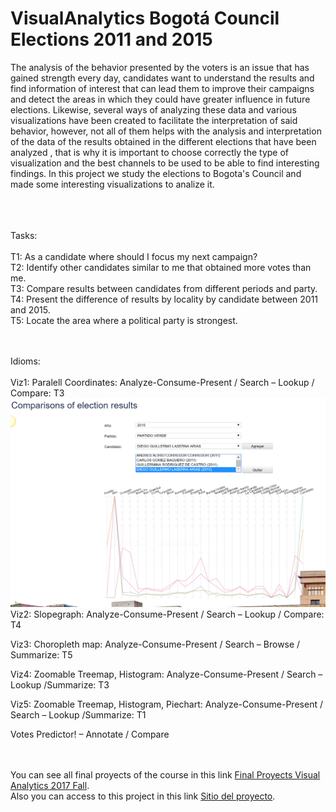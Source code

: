 # VisualAnalytics Bogotá Council Elections 2011 and 2015

The analysis of the behavior presented by the voters is an issue that has gained strength every day, candidates want to understand the results and find information of interest that can lead them to improve their campaigns and detect the areas in which they could have greater influence in future elections. Likewise, several ways of analyzing these data and various visualizations have been created to facilitate the interpretation of said behavior, however, not all of them helps with the analysis and interpretation of the data of the results obtained in the different elections that have been analyzed , that is why it is important to choose correctly the type of visualization and the best channels to be used to be able to find interesting findings. In this project we study the elections to Bogota's Council and made some interesting visualizations to analize it.<br/><br/><br/><br/>

Tasks:
<br/><br/>
T1: As a candidate where should I focus my next campaign?<br/>
T2: Identify other candidates similar to me that obtained more votes than me.<br/>
T3: Compare results between candidates from different periods and party. <br/>
T4: Present the difference of results by locality by candidate between 2011 and 2015.<br/>
T5: Locate the area where a political party is strongest.<br/><br/><br/>

Idioms: 
<br/><br/>
Viz1: Paralell Coordinates: Analyze-Consume-Present / Search – Lookup / Compare: T3<br/>
 ![Visualización](https://raw.githubusercontent.com/vlarandac/BogotaCouncil/master/Parallel%20Coordinates.PNG) 
Viz2: Slopegraph: Analyze-Consume-Present / Search – Lookup / Compare: T4<br/>

Viz3: Choropleth map: Analyze-Consume-Present / Search – Browse / Summarize: T5<br/>

Viz4: Zoomable Treemap, Histogram: Analyze-Consume-Present / Search – Lookup /Summarize: T3<br/>

Viz5: Zoomable Treemap, Histogram, Piechart: Analyze-Consume-Present / Search – Lookup /Summarize: T1<br/>

Votes Predictor! – Annotate / Compare

<br/><br/>
You can see all final proyects of the course in this link  [Final Proyects Visual Analytics 2017 Fall](http://johnguerra.co/classes/visual_analytics_fall_2017/projects.html).
<br/>
Also you can access to this project in this link [Sitio del proyecto](https://vlarandac.github.io/BogotaCouncil/).


